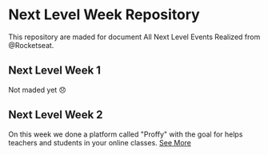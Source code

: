 # Next Level Week Repository

This repository are maded for document All Next Level Events Realized from @Rocketseat.

## Next Level Week 1
Not maded yet :disappointed:

## Next Level Week 2
On this week we done a platform called "Proffy" with the goal for helps teachers and students in your online classes.
[See More](nlw2/README.md)

